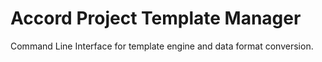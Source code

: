 # Accord Project Template Manager

Command Line Interface for template engine and data format conversion.
